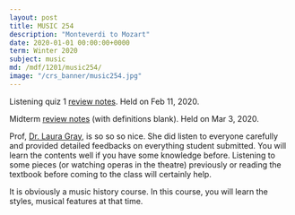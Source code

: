 ```yaml
---
layout: post
title: MUSIC 254
description: "Monteverdi to Mozart"
date: 2020-01-01 00:00:00+0000
term: Winter 2020
subject: music
md: /mdf/1201/music254/
image: "/crs_banner/music254.jpg"
---
```


Listening quiz 1 [review notes](https://pdf.sibeliusp.com/1201/music254_q1.pdf). Held on Feb 11, 2020.

Midterm [review notes](https://pdf.sibeliusp.com/1201/mus254_mid.pdf) (with definitions blank). Held on Mar 3, 2020.

Prof, [Dr. Laura Gray](https://uwaterloo.ca/grebel/people-profiles/laura-j-gray), is so so so nice. She did listen to everyone carefully and provided detailed feedbacks on everything student submitted. You will learn the contents well if you have some knowledge before. Listening to some pieces (or watching operas in the theatre) previously or reading the textbook before coming to the class will certainly help.

It is obviously a music history course. In this course, you will learn the styles, musical features at that time.
